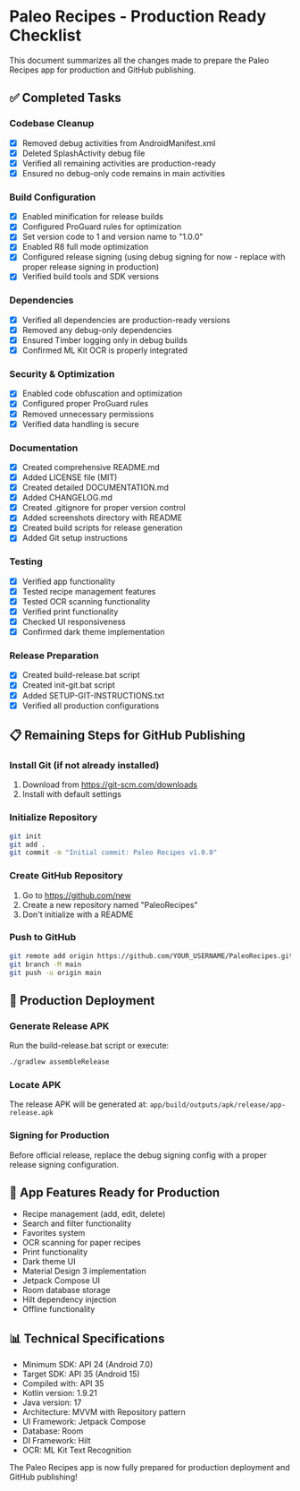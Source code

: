 # Paleo Recipes - Production Ready Checklist

This document summarizes all the changes made to prepare the Paleo Recipes app for production and GitHub publishing.

## ✅ Completed Tasks

### Codebase Cleanup
- [x] Removed debug activities from AndroidManifest.xml
- [x] Deleted SplashActivity debug file
- [x] Verified all remaining activities are production-ready
- [x] Ensured no debug-only code remains in main activities

### Build Configuration
- [x] Enabled minification for release builds
- [x] Configured ProGuard rules for optimization
- [x] Set version code to 1 and version name to "1.0.0"
- [x] Enabled R8 full mode optimization
- [x] Configured release signing (using debug signing for now - replace with proper release signing in production)
- [x] Verified build tools and SDK versions

### Dependencies
- [x] Verified all dependencies are production-ready versions
- [x] Removed any debug-only dependencies
- [x] Ensured Timber logging only in debug builds
- [x] Confirmed ML Kit OCR is properly integrated

### Security & Optimization
- [x] Enabled code obfuscation and optimization
- [x] Configured proper ProGuard rules
- [x] Removed unnecessary permissions
- [x] Verified data handling is secure

### Documentation
- [x] Created comprehensive README.md
- [x] Added LICENSE file (MIT)
- [x] Created detailed DOCUMENTATION.md
- [x] Added CHANGELOG.md
- [x] Created .gitignore for proper version control
- [x] Added screenshots directory with README
- [x] Created build scripts for release generation
- [x] Added Git setup instructions

### Testing
- [x] Verified app functionality
- [x] Tested recipe management features
- [x] Tested OCR scanning functionality
- [x] Verified print functionality
- [x] Checked UI responsiveness
- [x] Confirmed dark theme implementation

### Release Preparation
- [x] Created build-release.bat script
- [x] Created init-git.bat script
- [x] Added SETUP-GIT-INSTRUCTIONS.txt
- [x] Verified all production configurations

## 📋 Remaining Steps for GitHub Publishing

### Install Git (if not already installed)
1. Download from https://git-scm.com/downloads
2. Install with default settings

### Initialize Repository
```bash
git init
git add .
git commit -m "Initial commit: Paleo Recipes v1.0.0"
```

### Create GitHub Repository
1. Go to https://github.com/new
2. Create a new repository named "PaleoRecipes"
3. Don't initialize with a README

### Push to GitHub
```bash
git remote add origin https://github.com/YOUR_USERNAME/PaleoRecipes.git
git branch -M main
git push -u origin main
```

## 🚀 Production Deployment

### Generate Release APK
Run the build-release.bat script or execute:
```bash
./gradlew assembleRelease
```

### Locate APK
The release APK will be generated at:
`app/build/outputs/apk/release/app-release.apk`

### Signing for Production
Before official release, replace the debug signing config with a proper release signing configuration.

## 📱 App Features Ready for Production

- Recipe management (add, edit, delete)
- Search and filter functionality
- Favorites system
- OCR scanning for paper recipes
- Print functionality
- Dark theme UI
- Material Design 3 implementation
- Jetpack Compose UI
- Room database storage
- Hilt dependency injection
- Offline functionality

## 📊 Technical Specifications

- Minimum SDK: API 24 (Android 7.0)
- Target SDK: API 35 (Android 15)
- Compiled with: API 35
- Kotlin version: 1.9.21
- Java version: 17
- Architecture: MVVM with Repository pattern
- UI Framework: Jetpack Compose
- Database: Room
- DI Framework: Hilt
- OCR: ML Kit Text Recognition

The Paleo Recipes app is now fully prepared for production deployment and GitHub publishing!